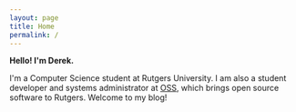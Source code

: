 ```yaml
---
layout: page
title: Home
permalink: /
---
```


**Hello! I'm Derek.**

I'm a Computer Science student at Rutgers University. I am also a student developer and systems administrator at [OSS](http://oss.rutgers.edu), which brings open source software to Rutgers. Welcome to my blog!
